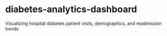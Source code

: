 # diabetes-analytics-dashboard
Visualizing hospital diabetes patient visits, demographics, and readmission trends

